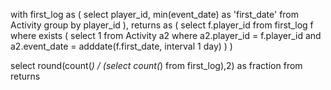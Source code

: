 with first_log as (
    select
        player_id,
        min(event_date) as 'first_date'
    from
        Activity
    group by
        player_id
),
returns as (
    select
        f.player_id
    from
        first_log f
    where exists (
        select
            1
        from
            Activity a2
        where
            a2.player_id = f.player_id
        and
            a2.event_date = adddate(f.first_date, interval 1 day)
    )
)

select round(count(*) / (select count(*) from first_log),2) as fraction
from returns
